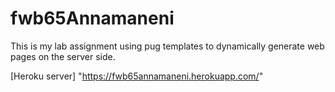 # fwb65Annamaneni
This is my lab assignment using pug templates to dynamically generate web pages on the server side. 

[Heroku server] "https://fwb65annamaneni.herokuapp.com/"
